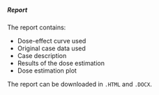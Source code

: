 ##### Report

The report contains:
 - Dose-effect curve used
 - Original case data used
 - Case description
 - Results of the dose estimation
 - Dose estimation plot

 The report can be downloaded in `.HTML` and `.DOCX`.
